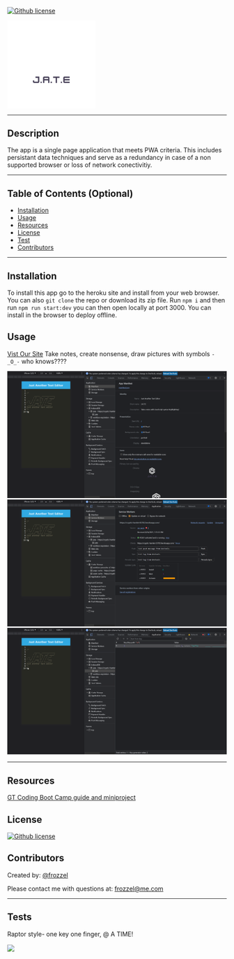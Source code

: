 [![Github license](https://img.shields.io/badge/License-MIT-yellow.svg)](https://opensource.org/licenses/MIT)
<div>
<a href="https://pwa-jate-text-edit.herokuapp.com"><img src="./client/src/images/logo.png" align="center" height="" width="40%" ></a></div>

---
  ## Description
  The app is a single page application that meets PWA criteria. This includes persistant data techniques and serve as a redundancy in case of a non supported browser or loss of network conectivitiy.

---

  ## Table of Contents (Optional)
  
  - [Installation](#installation)
  - [Usage](#usage)
  - [Resources](#resources)
  - [License](#license)
  - [Test](#tests)
  - [Contributors](#contributors)
 
---

  ## Installation
  To install this app go to the heroku site and install from your web browser. You can also `git clone` the repo or download its zip file.  Run `npm i` and then run `npm run start:dev` you can then open locally at port 3000. You can install in the browser to deploy offline.
  
  ## Usage
  [Vist Our Site](https://pwa-jate-text-edit.herokuapp.com/)
  Take notes, create nonsense, draw pictures with symbols   `-_O_-`    who knows????
  
![Screen Shots](./client/src/images/01-manifest.png)
![Screen Shots](./client/src/images/02-service-worker.png)
![Screen Shots](./client/src/images/03-idb-storage.png)

---

  ## Resources

  [GT Coding Boot Camp guide and miniproject](https://coding-boot-camp.github.io/full-stack/heroku/heroku-deployment-guide)

  ## License
  
  [![Github license](https://img.shields.io/badge/License-MIT-yellow.svg)](https://opensource.org/licenses/MIT)
  
  ## Contributors 

  Created by: [@frozzel](https://github.com/frozzel/JATE-PWA)
  
Please contact me with questions at: frozzel@me.com 

---

  ## Tests

  Raptor style- one key one finger, @ A TIME!

  <a href="https://pwa-jate-text-edit.herokuapp.com"><img src="https://i.gifer.com/embedded/download/Bn65.gif" align="center" height="" width="40%" ></a></div>